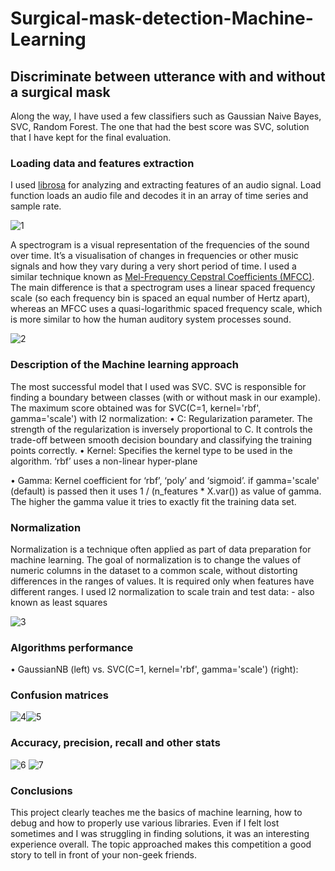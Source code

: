 # Surgical-mask-detection-Machine-Learning
## Discriminate between utterance with and without a surgical mask

Along the way, I have used a few classifiers such as Gaussian Naive Bayes, SVC, Random Forest. The one that had the best score was SVC, solution that I have kept for the final evaluation. 
### Loading data and features extraction
I used [librosa](https://librosa.org/doc/latest/index.html) for analyzing and extracting features of an audio signal. Load function loads an audio file and decodes it in an array of time series and sample rate.

![1](https://i.ibb.co/1zGnsWQ/1.jpg)

A spectrogram is a visual representation of the frequencies of the sound over time. It’s a visualisation of changes in frequencies or other music signals and how they vary during a very short period of time. I used  a similar technique known as [Mel-Frequency Cepstral Coefficients (MFCC)](https://en.wikipedia.org/wiki/Mel-frequency_cepstrum). The main difference is that a spectrogram uses a linear spaced frequency scale (so each frequency bin is spaced an equal number of Hertz apart), whereas an MFCC uses a quasi-logarithmic spaced frequency scale, which is more similar to how the human auditory system processes sound.

![2](https://i.ibb.co/BrP8d4R/2.jpg)

### Description of the Machine learning approach
The most successful model that I used was SVC. SVC is responsible for finding a boundary between classes (with or without mask in our example).
The maximum score obtained was for SVC(C=1, kernel='rbf', gamma='scale') with l2 normalization:
•	C: Regularization parameter. The strength of the regularization is inversely proportional to C. It controls the trade-off between smooth decision boundary and classifying the training points correctly.
•	Kernel: Specifies the kernel type to be used in the algorithm. ‘rbf’ uses a non-linear hyper-plane


•	Gamma: Kernel coefficient for ‘rbf’, ‘poly’ and ‘sigmoid’.
if gamma='scale' (default) is passed then it uses 1 / (n_features * X.var()) as value of gamma. The higher the gamma value it tries to exactly fit the training data set.
### Normalization
Normalization is a technique often applied as part of data preparation for machine learning. The goal of normalization is to change the values of numeric columns in the dataset to a common scale, without distorting differences in the ranges of values. It is required only when features have different ranges.
I used l2 normalization to scale train and test data:  - also known as least squares

![3](https://i.ibb.co/w6TZgV3/3.jpg)
                                         
### Algorithms performance
•	GaussianNB (left) vs. SVC(C=1, kernel='rbf', gamma='scale') (right):

### Confusion matrices
  
![4](https://i.ibb.co/J5NnsJG/4.jpg)![5](https://i.ibb.co/6NF9cZq/5.jpg)

### Accuracy, precision, recall and other stats
  
![6](https://i.ibb.co/pdLTkNK/6.jpg) ![7](https://i.ibb.co/B4VVc00/7.jpg)
### Conclusions
This project clearly teaches me the basics of machine learning, how to debug and how to properly use various libraries. Even if I felt lost sometimes and I was struggling in finding solutions, it was an interesting experience overall. The topic approached makes this competition a good story to tell in front of your non-geek friends.
